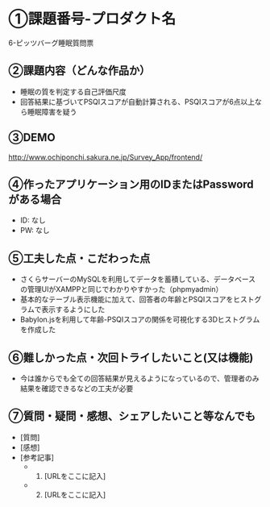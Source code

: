 # ①課題番号-プロダクト名

6-ピッツバーグ睡眠質問票

## ②課題内容（どんな作品か）

- 睡眠の質を判定する自己評価尺度
- 回答結果に基づいてPSQIスコアが自動計算される、PSQIスコアが6点以上なら睡眠障害を疑う

## ③DEMO

http://www.ochiponchi.sakura.ne.jp/Survey_App/frontend/

## ④作ったアプリケーション用のIDまたはPasswordがある場合

- ID: なし
- PW: なし

## ⑤工夫した点・こだわった点

- さくらサーバーのMySQLを利用してデータを蓄積している、データベースの管理UIがXAMPPと同じでわかりやすかった（phpmyadmin）
- 基本的なテーブル表示機能に加えて、回答者の年齢とPSQIスコアをヒストグラムで表示するようにした
- Babylon.jsを利用して年齢-PSQIスコアの関係を可視化する3Dヒストグラムを作成した

## ⑥難しかった点・次回トライしたいこと(又は機能)

- 今は誰からでも全ての回答結果が見えるようになっているので、管理者のみ結果を確認できるなどの工夫が必要

## ⑦質問・疑問・感想、シェアしたいこと等なんでも

- [質問]
- [感想]
- [参考記事]
  - 1. [URLをここに記入]
  - 2. [URLをここに記入]
